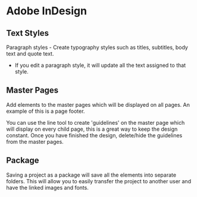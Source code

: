 # Adobe InDesign

## Text Styles

Paragraph styles -  Create typography styles such as titles, subtitles, body text and quote text.
- If you edit a paragraph style, it will update all the text assigned to that style.


## Master Pages

Add elements to the master pages which will be displayed on all pages. An example of this is a page footer.

You can use the line tool to create 'guidelines' on the master page which will display on every child page, this is a great way to keep the design constant. Once you have finished the design, delete/hide the guidelines from the master pages.


## Package

Saving a project as a package will save all the elements into separate folders. This will allow you to easily transfer the project to another user and have the linked images and fonts.
